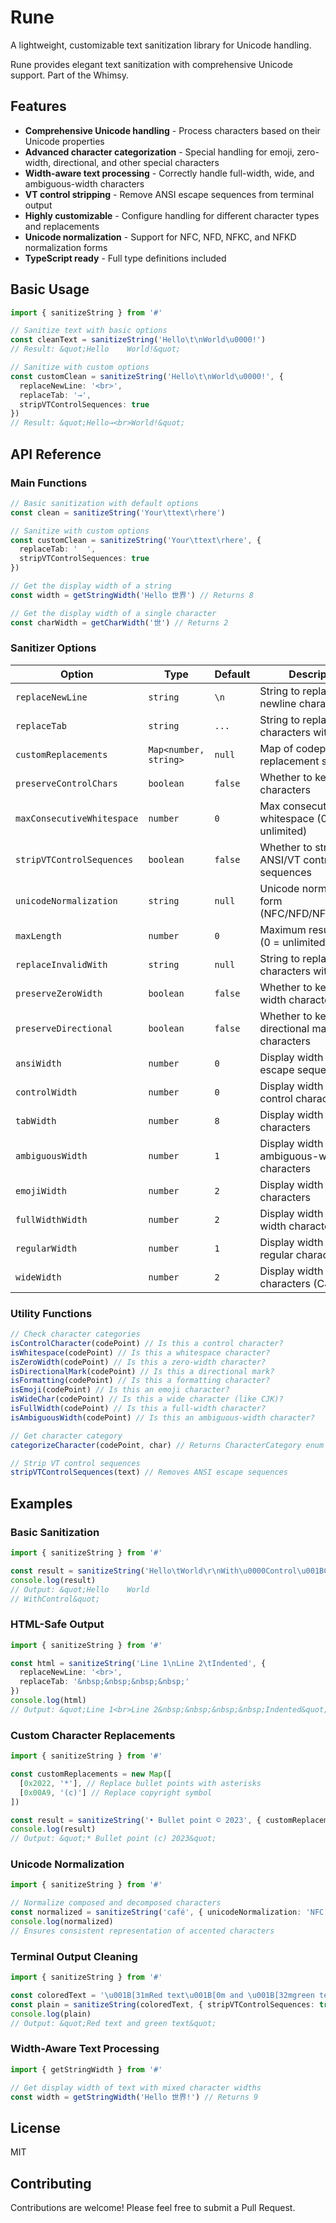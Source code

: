 # Rune

A lightweight, customizable text sanitization library for Unicode handling.

Rune provides elegant text sanitization with comprehensive Unicode support. Part of the Whimsy.

## Features

- **Comprehensive Unicode handling** - Process characters based on their Unicode properties
- **Advanced character categorization** - Special handling for emoji, zero-width, directional, and other special characters
- **Width-aware text processing** - Correctly handle full-width, wide, and ambiguous-width characters
- **VT control stripping** - Remove ANSI escape sequences from terminal output
- **Highly customizable** - Configure handling for different character types and replacements
- **Unicode normalization** - Support for NFC, NFD, NFKC, and NFKD normalization forms
- **TypeScript ready** - Full type definitions included

## Basic Usage

```typescript
import { sanitizeString } from '#'

// Sanitize text with basic options
const cleanText = sanitizeString('Hello\t\nWorld\u0000!')
// Result: &quot;Hello    World!&quot;

// Sanitize with custom options
const customClean = sanitizeString('Hello\t\nWorld\u0000!', {
  replaceNewLine: '<br>',
  replaceTab: '→',
  stripVTControlSequences: true
})
// Result: &quot;Hello→<br>World!&quot;
```

## API Reference

### Main Functions

```typescript
// Basic sanitization with default options
const clean = sanitizeString('Your\ttext\rhere')

// Sanitize with custom options
const customClean = sanitizeString('Your\ttext\rhere', {
  replaceTab: '  ',
  stripVTControlSequences: true
})

// Get the display width of a string
const width = getStringWidth('Hello 世界') // Returns 8

// Get the display width of a single character
const charWidth = getCharWidth('世') // Returns 2
```

### Sanitizer Options

| Option                     | Type                  | Default | Description                                    |
| -------------------------- | --------------------- | ------- | ---------------------------------------------- |
| `replaceNewLine`           | `string`              | `\n`    | String to replace newline characters with      |
| `replaceTab`               | `string`              | `...`   | String to replace tab characters with          |
| `customReplacements`       | `Map<number, string>` | `null`  | Map of codepoint to replacement string         |
| `preserveControlChars`     | `boolean`             | `false` | Whether to keep control characters             |
| `maxConsecutiveWhitespace` | `number`              | `0`     | Max consecutive whitespace (0 = unlimited)     |
| `stripVTControlSequences`  | `boolean`             | `false` | Whether to strip ANSI/VT control sequences     |
| `unicodeNormalization`     | `string`              | `null`  | Unicode normalization form (NFC/NFD/NFKC/NFKD) |
| `maxLength`                | `number`              | `0`     | Maximum result length (0 = unlimited)          |
| `replaceInvalidWith`       | `string`              | `null`  | String to replace invalid characters with      |
| `preserveZeroWidth`        | `boolean`             | `false` | Whether to keep zero-width characters          |
| `preserveDirectional`      | `boolean`             | `false` | Whether to keep directional mark characters    |
| `ansiWidth`                | `number`              | `0`     | Display width for ANSI escape sequences        |
| `controlWidth`             | `number`              | `0`     | Display width for control characters           |
| `tabWidth`                 | `number`              | `8`     | Display width for tab characters               |
| `ambiguousWidth`           | `number`              | `1`     | Display width for ambiguous-width characters   |
| `emojiWidth`               | `number`              | `2`     | Display width for emoji characters             |
| `fullWidthWidth`           | `number`              | `2`     | Display width for full-width characters        |
| `regularWidth`             | `number`              | `1`     | Display width for regular characters           |
| `wideWidth`                | `number`              | `2`     | Display width for wide characters (CJK, etc.)  |

### Utility Functions

```typescript
// Check character categories
isControlCharacter(codePoint) // Is this a control character?
isWhitespace(codePoint) // Is this a whitespace character?
isZeroWidth(codePoint) // Is this a zero-width character?
isDirectionalMark(codePoint) // Is this a directional mark?
isFormatting(codePoint) // Is this a formatting character?
isEmoji(codePoint) // Is this an emoji character?
isWideChar(codePoint) // Is this a wide character (like CJK)?
isFullWidth(codePoint) // Is this a full-width character?
isAmbiguousWidth(codePoint) // Is this an ambiguous-width character?

// Get character category
categorizeCharacter(codePoint, char) // Returns CharacterCategory enum value

// Strip VT control sequences
stripVTControlSequences(text) // Removes ANSI escape sequences
```

## Examples

### Basic Sanitization

```typescript
import { sanitizeString } from '#'

const result = sanitizeString('Hello\tWorld\r\nWith\u0000Control\u001BChars')
console.log(result)
// Output: &quot;Hello    World
// WithControl&quot;
```

### HTML-Safe Output

```typescript
import { sanitizeString } from '#'

const html = sanitizeString('Line 1\nLine 2\tIndented', {
  replaceNewLine: '<br>',
  replaceTab: '&nbsp;&nbsp;&nbsp;&nbsp;'
})
console.log(html)
// Output: &quot;Line 1<br>Line 2&nbsp;&nbsp;&nbsp;&nbsp;Indented&quot;
```

### Custom Character Replacements

```typescript
import { sanitizeString } from '#'

const customReplacements = new Map([
  [0x2022, '*'], // Replace bullet points with asterisks
  [0x00A9, '(c)'] // Replace copyright symbol
])

const result = sanitizeString('• Bullet point © 2023', { customReplacements })
console.log(result)
// Output: &quot;* Bullet point (c) 2023&quot;
```

### Unicode Normalization

```typescript
import { sanitizeString } from '#'

// Normalize composed and decomposed characters
const normalized = sanitizeString('café', { unicodeNormalization: 'NFC' })
console.log(normalized)
// Ensures consistent representation of accented characters
```

### Terminal Output Cleaning

```typescript
import { sanitizeString } from '#'

const coloredText = '\u001B[31mRed text\u001B[0m and \u001B[32mgreen text\u001B[0m'
const plain = sanitizeString(coloredText, { stripVTControlSequences: true })
console.log(plain)
// Output: &quot;Red text and green text&quot;
```

### Width-Aware Text Processing

```typescript
import { getStringWidth } from '#'

// Get display width of text with mixed character widths
const width = getStringWidth('Hello 世界!') // Returns 9
```

## License

MIT

## Contributing

Contributions are welcome! Please feel free to submit a Pull Request.
